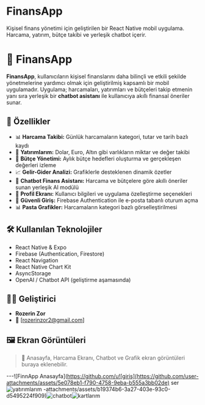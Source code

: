 # FinansApp
Kişisel finans yönetimi için geliştirilen bir React Native mobil uygulama. Harcama, yatırım, bütçe takibi ve yerleşik chatbot içerir.
# 💸 FinansApp

**FinansApp**, kullanıcıların kişisel finanslarını daha bilinçli ve etkili şekilde yönetmelerine yardımcı olmak için geliştirilmiş kapsamlı bir mobil uygulamadır. Uygulama; harcamaları, yatırımları ve bütçeleri takip etmenin yanı sıra yerleşik bir **chatbot asistanı** ile kullanıcıya akıllı finansal öneriler sunar.

## 🚀 Özellikler

- 📊 **Harcama Takibi:** Günlük harcamaların kategori, tutar ve tarih bazlı kaydı
- 💼 **Yatırımlarım:** Dolar, Euro, Altın gibi varlıkların miktar ve değer takibi
- 🎯 **Bütçe Yönetimi:** Aylık bütçe hedefleri oluşturma ve gerçekleşen değerleri izleme
- 📈 **Gelir-Gider Analizi:** Grafiklerle desteklenen dinamik özetler
- 🤖 **Chatbot Finans Asistanı:** Harcama ve bütçelere göre akıllı öneriler sunan yerleşik AI modülü
- 👤 **Profil Ekranı:** Kullanıcı bilgileri ve uygulama özelleştirme seçenekleri
- 🔐 **Güvenli Giriş:** Firebase Authentication ile e-posta tabanlı oturum açma
- 📊 **Pasta Grafikler:** Harcamaların kategori bazlı görselleştirilmesi

## 🛠️ Kullanılan Teknolojiler

- React Native & Expo
- Firebase (Authentication, Firestore)
- React Navigation
- React Native Chart Kit
- AsyncStorage
- OpenAI / Chatbot API (geliştirme aşamasında)

## 🧑‍💻 Geliştirici

- **Rozerin Zor**  
- 📧 [rozerinzor2@gmail.com]

## 🖼️ Ekran Görüntüleri

> 📌 Anasayfa, Harcama Ekranı, Chatbot ve Grafik ekran görüntüleri buraya eklenebilir.

---![FinnApp Anasayfa](https://github.com/u![giris](https://github.com/user-attachments/assets/5e078eb1-f790-4758-9eba-b555a3bb02de)
ser![yatırımlarım](https://github.com/user-attachments/assets/90910c19-9596-40ee-8c0a-970e538f167d)
-attachments/assets/b19374b6-3a27-403e-93c0-d5495224f909)![chatbot](https://github.com/user-attachments/assets/ce9fdda0-9be0-49b1-9516-bb64df3f7fd0)![kartlarım](https://github.com/user-attachments/assets/d9f8ee37-a83d-441d-9d72-8a3b5d427623)




